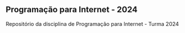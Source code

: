 ## Programação para Internet - 2024
Repositório da disciplina de Programação para Internet - Turma 2024
